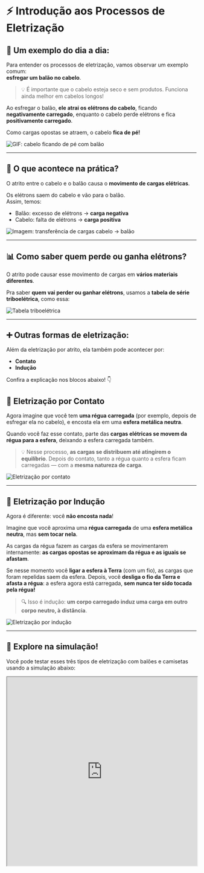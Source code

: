 # ⚡ Introdução aos Processos de Eletrização

## 🎈 Um exemplo do dia a dia:

Para entender os processos de eletrização, vamos observar um exemplo comum:  
**esfregar um balão no cabelo**.

> 💡 É importante que o cabelo esteja seco e sem produtos. Funciona ainda melhor em cabelos longos!

Ao esfregar o balão, **ele atrai os elétrons do cabelo**, ficando **negativamente carregado**, enquanto o cabelo perde elétrons e fica **positivamente carregado**.

Como cargas opostas se atraem, o cabelo **fica de pé!**

![GIF: cabelo ficando de pé com balão](./IMAGES/cabelo-em-pe.gif)

---

## 🔬 O que acontece na prática?

O atrito entre o cabelo e o balão causa o **movimento de cargas elétricas**.

Os elétrons saem do cabelo e vão para o balão.  
Assim, temos:

- Balão: excesso de elétrons → **carga negativa**  
- Cabelo: falta de elétrons → **carga positiva**

![Imagem: transferência de cargas cabelo → balão](./mlk_cabelo_pe_cropado.jpeg)

---

## 📊 Como saber quem perde ou ganha elétrons?

O atrito pode causar esse movimento de cargas em **vários materiais diferentes**.

Pra saber **quem vai perder ou ganhar elétrons**, usamos a **tabela de série triboelétrica**, como essa:

![Tabela triboelétrica](./IMAGES/tabela-triboeletrica.png)

---

## ➕ Outras formas de eletrização:

Além da eletrização por atrito, ela também pode acontecer por:

- **Contato**
- **Indução**

Confira a explicação nos blocos abaixo! 👇

## 🤝 Eletrização por Contato

Agora imagine que você tem **uma régua carregada** (por exemplo, depois de esfregar ela no cabelo), e encosta ela em uma **esfera metálica neutra**.

Quando você faz esse contato, parte das **cargas elétricas se movem da régua para a esfera**, deixando a esfera carregada também.

> 💡 Nesse processo, **as cargas se distribuem até atingirem o equilíbrio**. Depois do contato, tanto a régua quanto a esfera ficam carregadas — com a **mesma natureza de carga**.

![Eletrização por contato](./IMAGES/eletrizacao-contato.png)

---

## 🧲 Eletrização por Indução

Agora é diferente: você **não encosta nada**!

Imagine que você aproxima uma **régua carregada** de uma **esfera metálica neutra**, mas **sem tocar nela**.

As cargas da régua fazem as cargas da esfera se movimentarem internamente: **as cargas opostas se aproximam da régua e as iguais se afastam**.

Se nesse momento você **ligar a esfera à Terra** (com um fio), as cargas que foram repelidas saem da esfera. Depois, você **desliga o fio da Terra e afasta a régua**: a esfera agora está carregada, **sem nunca ter sido tocada pela régua!**

> 🔍 Isso é indução: **um corpo carregado induz uma carga em outro corpo neutro, à distância**.

![Eletrização por indução](./IMAGES/eletrizacao-inducao.png)

---

## 🧪 Explore na simulação!

Você pode testar esses três tipos de eletrização com balões e camisetas usando a simulação abaixo:

<iframe src="https://phet.colorado.edu/sims/html/balloons-and-static-electricity/latest/balloons-and-static-electricity_all.html?locale=pt_BR" width="100%" height="500px"></iframe>
